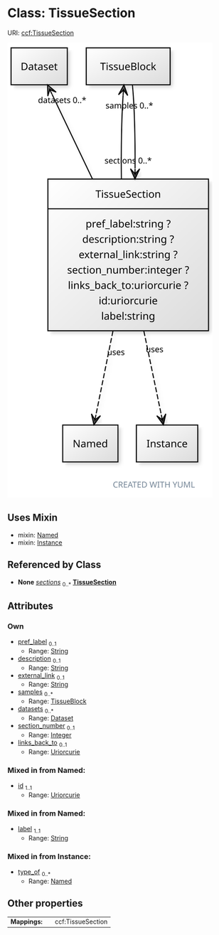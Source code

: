 
# Class: TissueSection



URI: [ccf:TissueSection](http://purl.org/ccf/TissueSection)


[![img](images/TissueSection.svg)](images/TissueSection.svg)

## Uses Mixin

 *  mixin: [Named](Named.md)
 *  mixin: [Instance](Instance.md)

## Referenced by Class

 *  **None** *[sections](sections.md)*  <sub>0..\*</sub>  **[TissueSection](TissueSection.md)**

## Attributes


### Own

 * [pref_label](pref_label.md)  <sub>0..1</sub>
     * Range: [String](types/String.md)
 * [description](description.md)  <sub>0..1</sub>
     * Range: [String](types/String.md)
 * [external_link](external_link.md)  <sub>0..1</sub>
     * Range: [String](types/String.md)
 * [samples](samples.md)  <sub>0..\*</sub>
     * Range: [TissueBlock](TissueBlock.md)
 * [datasets](datasets.md)  <sub>0..\*</sub>
     * Range: [Dataset](Dataset.md)
 * [section_number](section_number.md)  <sub>0..1</sub>
     * Range: [Integer](types/Integer.md)
 * [links_back_to](links_back_to.md)  <sub>0..1</sub>
     * Range: [Uriorcurie](types/Uriorcurie.md)

### Mixed in from Named:

 * [id](id.md)  <sub>1..1</sub>
     * Range: [Uriorcurie](types/Uriorcurie.md)

### Mixed in from Named:

 * [label](label.md)  <sub>1..1</sub>
     * Range: [String](types/String.md)

### Mixed in from Instance:

 * [type_of](type_of.md)  <sub>0..\*</sub>
     * Range: [Named](Named.md)

## Other properties

|  |  |  |
| --- | --- | --- |
| **Mappings:** | | ccf:TissueSection |